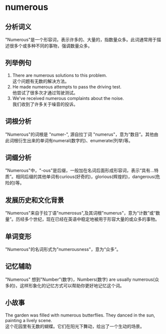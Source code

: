 # numerous

## 分析词义

  

"Numerous"是一个形容词，表示许多的、大量的，指数量众多。此词通常用于描述很多个或多种不同的事物，强调数量众多。

  

## 列举例句

  

1.  There are numerous solutions to this problem.  
    这个问题有无数的解决方法。
2.  He made numerous attempts to pass the driving test.  
    他尝试了很多次才通过驾驶测试。
3.  We've received numerous complaints about the noise.  
    我们收到了许多关于噪音的投诉。

  

## 词根分析

  

"Numerous"的词根是 "numer-", 源自拉丁词 "numerus"，意为“数目”。其他由此词根衍生出来的单词有numeral(数字的)、enumerate(列举)等。

  

## 词缀分析

  

"Numerous"中，"-ous"是后缀，一般加在名词后面形成形容词，表示“具有...特质”。相同后缀的其他单词有curious(好奇的)，glorious(辉煌的)，dangerous(危险的)等。

  

## 发展历史和文化背景

  

"Numerous"来自于拉丁语"numerosus",及其词根"numerus"，意为“计数”或“数量”。历经多个世纪，现在已经在英语中稳定地被用于形容大量的或众多的事物。

  

## 单词变形

  

"Numerous"的名词形式为"numerousness"，意为“众多”。

  

## 记忆辅助

  

"Numerous" 想到"Number"(数字)，Numbers(数字) are usually numerous(众多的)，这样形象化的记忆方式可以帮助你更好地记忆这个词。

  

## 小故事

  

The garden was filled with numerous butterflies. They danced in the sun, painting a lively scene.  
这个花园里有无数的蝴蝶。它们在阳光下舞动，绘出了一个生动的场景。
